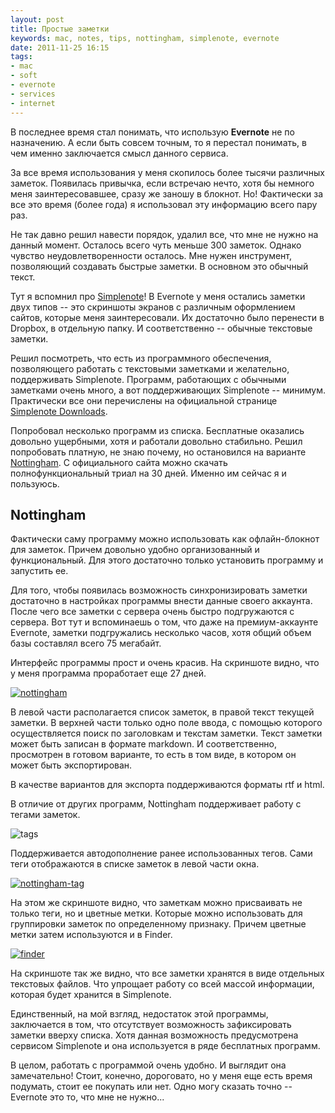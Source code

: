 ```yaml
---
layout: post
title: Простые заметки
keywords: mac, notes, tips, nottingham, simplenote, evernote
date: 2011-11-25 16:15
tags:
- mac
- soft
- evernote
- services
- internet
---
```


В последнее время стал понимать, что использую **Evernote** не по назначению. А если быть совсем точным, то я перестал понимать, в чем именно заключается смысл данного сервиса.

За все время использования у меня скопилось более тысячи различных заметок. Появилась привычка, если встречаю нечто, хотя бы немного меня заинтересовавшее, сразу же заношу в блокнот. Но! Фактически за все это время (более года) я использовал эту информацию всего пару раз. 

Не так давно решил навести порядок, удалил все, что мне не нужно на данный момент.  Осталось всего чуть меньше 300 заметок. Однако чувство неудовлетворенности осталось. Мне нужен инструмент, позволяющий создавать быстрые заметки. В основном это обычный текст. 

Тут я вспомнил про [Simplenote][]! В Evernote у меня остались заметки двух типов -- это скриншоты экранов с различным оформлением сайтов, которые меня заинтересовали. Их достаточно было перенести в Dropbox, в отдельную папку. И соответственно -- обычные текстовые заметки.

[Simplenote]: http://simplenoteapp.com/
    "Simplenote"

Решил посмотреть, что есть из программного обеспечения, позволяющего работать с текстовыми заметками и желательно, поддерживать Simplenote. Программ, работающих с обычными заметками очень много, а вот поддерживающих Simplenote -- минимум. Практически все они перечислены на официальной странице [Simplenote Downloads][].

[Simplenote Downloads]: http://simplenoteapp.com/downloads/
    "Simplenote Downloads"

Попробовал несколько программ из списка. Бесплатные оказались довольно ущербными, хотя и работали довольно стабильно. Решил попробовать платную, не знаю почему, но остановился на варианте [Nottingham][]. С официального сайта можно скачать полнофункциональный триал на 30 дней. Именно им сейчас я и пользуюсь.

[Nottingham]: http://clickontyler.com/nottingham/
    "An elegant notepad for your Mac"

## Nottingham

Фактически саму программу можно использовать как офлайн-блокнот для заметок. Причем довольно удобно организованный и функциональный. Для этого достаточно только установить программу и запустить ее.

Для того, чтобы появилась возможность синхронизировать заметки достаточно в настройках программы внести данные своего аккаунта. После чего все заметки с сервера очень быстро подгружаются с сервера. Вот тут и вспоминаешь о том, что даже на премиум-аккаунте Evernote, заметки подгружались несколько часов, хотя общий объем базы составлял всего 75 мегабайт.

Интерфейс программы прост и очень красив. На скриншоте видно, что у меня программа проработает еще 27 дней. 

[![nottingham][]](http://static.juev.ru/2011/11/nottingham.png)

[nottingham]: http://static.juev.ru/2011/11/nottingham-th.jpg

В левой части располагается список заметок, в правой текст текущей заметки. В верхней части только одно поле ввода, с помощью которого осуществляется поиск по заголовкам и текстам заметки. Текст заметки может быть записан в формате markdown. И соответственно, просмотрен в готовом варианте, то есть в том виде, в котором он может быть экспортирован.

В качестве вариантов для экспорта поддерживаются форматы rtf и html.

В отличие от других программ, Nottingham поддерживает работу с тегами заметок.

![tags](http://static.juev.ru/2011/11/tags.png)

Поддерживается автодополнение ранее использованных тегов. Сами теги отображаются в списке заметок в левой части окна.

[![nottingham-tag][]](http://static.juev.ru/2011/11/nottingham-tag.png)

[nottingham-tag]: http://static.juev.ru/2011/11/nottingham-tag-th.jpg

На этом же скриншоте видно, что заметкам можно присваивать не только теги, но и цветные метки. Которые можно использовать для группировки заметок по определенному признаку. Причем цветные метки затем используются и в Finder.

[![finder][]](http://static.juev.ru/2011/11/finder.png)

[finder]: http://static.juev.ru/2011/11/finder-th.jpg

На скриншоте так же видно, что все заметки хранятся в виде отдельных текстовых файлов. Что упрощает работу со всей массой информации, которая будет хранится в Simplenote.

Единственный, на мой взгляд, недостаток этой программы, заключается в том, что отсутствует возможность зафиксировать заметки вверху списка. Хотя данная возможность предусмотрена сервисом Simplenote и она используется в ряде бесплатных программ.

В целом, работать с программой очень удобно. И выглядит она замечательно! Стоит, конечно, дороговато, но у меня еще есть время подумать, стоит ее покупать или нет. Одно могу сказать точно -- Evernote это то, что мне не нужно...
